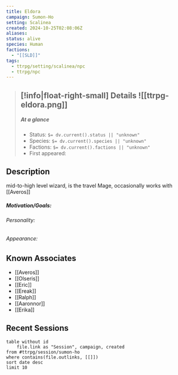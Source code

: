 ```yaml
---
title: Eldora
campaign: Sumon-Ho
setting: Scalinea
created: 2024-10-25T02:08:06Z
aliases: 
status: alive
species: Human
factions:
  - "[[SLD]]"
tags:
  - ttrpg/setting/scalinea/npc
  - ttrpg/npc
---
```


>[!info|float-right-small] Details
> ![[ttrpg-eldora.png]]
> ---
> 
> ##### At a glance
> 
> - Status: `$= dv.current().status || "unknown"`
> - Species: `$= dv.current().species || "unknown"`
> - Factions: `$= dv.current().factions || "unknown"`
> - First appeared:
> 
## Description

mid-to-high level wizard, is the travel Mage, occasionally works with [[Averos]]
##### Motivation/Goals:


###### Personality:  


###### Appearance:  


## Known Associates

- [[Averos]]
- [[Olseris]]
- [[Eric]]
- [[Ereak]]
- [[Ralph]]
- [[Aaronnor]]
- [[Erika]]

## Recent Sessions

```dataview
table without id
    file.link as "Session", campaign, created
from #ttrpg/session/sumon-ho
where contains(file.outlinks, [[]])
sort date desc
limit 10
```
